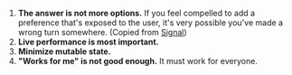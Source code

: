 1.  **The answer is not more options.** If you feel compelled to add a
    preference that's exposed to the user, it's very possible you've
    made a wrong turn somewhere. (Copied from
    [Signal](https://github.com/WhisperSystems/Signal-Android/blob/master/CONTRIBUTING.md#development-ideology))
2.  **Live performance is most important.**
3.  **Minimize mutable state.**
4.  **"Works for me" is not good enough.** It must work for everyone.
